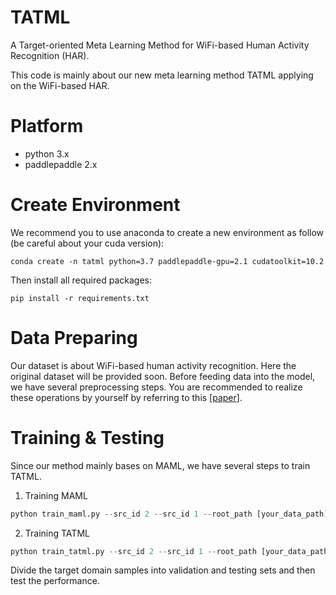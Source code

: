 # TATML
A Target-oriented Meta Learning Method for WiFi-based Human Activity Recognition (HAR). 

This code is mainly about our new meta learning method TATML applying on the WiFi-based HAR.

# Platform
- python 3.x
- paddlepaddle 2.x

# Create Environment
We recommend you to use anaconda to create a new environment as follow (be careful about your cuda version):
```shell
conda create -n tatml python=3.7 paddlepaddle-gpu=2.1 cudatoolkit=10.2
```

Then install all required packages:
```shell
pip install -r requirements.txt
```

# Data Preparing
Our dataset is about WiFi-based human activity recognition. Here the original dataset will be provided soon. Before feeding data into the model, we have several preprocessing steps. You are recommended to realize these operations by yourself by referring to this [[paper](https://www2.cs.sfu.ca/~jcliu/Papers/WiCARWiFibased.pdf)]. 

# Training & Testing
Since our method mainly bases on MAML, we have several steps to train TATML. 
1. Training MAML
```python
python train_maml.py --src_id 2 --src_id 1 --root_path [your_data_path]
```
2. Training TATML
```python
python train_tatml.py --src_id 2 --src_id 1 --root_path [your_data_path]
```
Divide the target domain samples into validation and testing sets and then test the performance.

